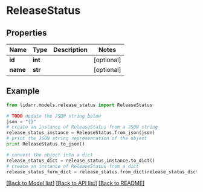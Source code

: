 # ReleaseStatus


## Properties

Name | Type | Description | Notes
------------ | ------------- | ------------- | -------------
**id** | **int** |  | [optional] 
**name** | **str** |  | [optional] 

## Example

```python
from lidarr.models.release_status import ReleaseStatus

# TODO update the JSON string below
json = "{}"
# create an instance of ReleaseStatus from a JSON string
release_status_instance = ReleaseStatus.from_json(json)
# print the JSON string representation of the object
print ReleaseStatus.to_json()

# convert the object into a dict
release_status_dict = release_status_instance.to_dict()
# create an instance of ReleaseStatus from a dict
release_status_form_dict = release_status.from_dict(release_status_dict)
```
[[Back to Model list]](../README.md#documentation-for-models) [[Back to API list]](../README.md#documentation-for-api-endpoints) [[Back to README]](../README.md)


